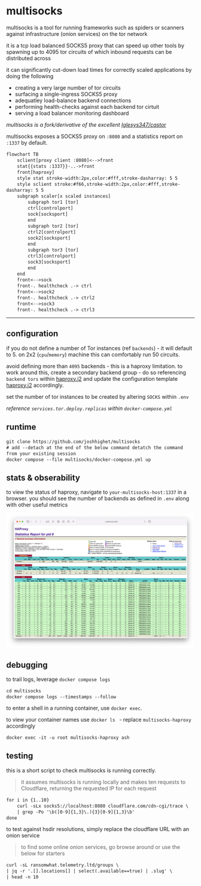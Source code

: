 # multisocks

multisocks is a tool for running frameworks such as spiders or scanners against infrastructure (onion services) on the tor network

it is a tcp load balanced SOCKS5 proxy that can speed up other tools by spawning up to 4095 tor circuits of which inbound requests can be distributed across

it can significantly cut-down load times for correctly scaled applications by doing the following

- creating a very large number of tor circuits
- surfacing a single-ingress SOCKS5 proxy
- adequatley load-balance backend connections
- performing health-checks against each backend tor cirtuit
- serving a load balancer monitoring dashboard

_multisocks is a fork/derivative of the excellent [Iglesys347/castor](https://github.com/Iglesys347/castor)_

multisocks exposes a SOCKS5 proxy on `:8080` and a statistics report on `:1337` by default.

```mermaid
flowchart TB
    sclient[proxy client :8080]<-->front
    stat{{stats :1337}}-..->front
    front[haproxy]
    style stat stroke-width:2px,color:#fff,stroke-dasharray: 5 5
    style sclient stroke:#f66,stroke-width:2px,color:#fff,stroke-dasharray: 5 5
    subgraph scaler[x scaled instances]
        subgraph tor1 [tor]
        ctrl[controlport]
        sock[socksport]
        end
        subgraph tor2 [tor]
        ctrl2[controlport]
        sock2[socksport]
        end
        subgraph tor3 [tor]
        ctrl3[controlport]
        sock3[socksport]
        end
    end
    front<-->sock
    front-. healthcheck .-> ctrl
    front<-->sock2
    front-. healthcheck .-> ctrl2
    front<-->sock3
    front-. healthcheck .-> ctrl3
```

---

## configuration

if you do not define a number of Tor instances (ref `backends`) - it will default to 5. on 2x2 (`cpu`/`memory`) machine this can comfortably run 50 circuits.

avoid defining more than `4095` backends - this is a haproxy limitation. to work around this, create a secondary backend group - do so referencing `backend tors` within [haproxy.j2](haconfig/haproxy.j2) and update the configuration template [haproxy.j2](haconfig/haproxy.j2) accordingly.

set the number of tor instances to be created by altering `SOCKS` within `.env`

_reference `services.tor.deploy.replicas` within `docker-compose.yml`_
## runtime

```shell
git clone https://github.com/joshhighet/multisocks
# add --detach at the end of the below command detatch the command from your existing session
docker compose --file multisocks/docker-compose.yml up
```

## stats & obserability

to view the status of haproxy, navigate to `your-multisocks-host:1337` in a browser. you should see the number of backends as defined in `.env` along with other useful metrics

![haproxy stats, example](.github/ha-stats.png)

## debugging

to trail logs, leverage `docker compose logs`

```shell
cd multisocks
docker compose logs --timestamps --follow
```

to enter a shell in a running container, use `docker exec`.

to view your container names use `docker ls ` - replace `multisocks-haproxy` accordingly

```shell
docker exec -it -u root multisocks-haproxy ash
```

## testing

this is a short script to check multisocks is running correctly. 

> it assumes multisocks is running locally and makes ten requests to Cloudflare, returning the requested IP for each request

```shell
for i in {1..10}
    curl -sLx socks5://localhost:8080 cloudflare.com/cdn-cgi/trace \
    | grep -Po '\b([0-9]{1,3}\.){3}[0-9]{1,3}\b'
done
```

to test against hsdir resolutions, simply replace the cloudflare URL with an onion service

> to find some online onion services, go browse around or use the below for starters

```shell
curl -sL ransomwhat.telemetry.ltd/groups \
| jq -r '.[].locations[] | select(.available==true) | .slug' \
| head -n 10
```
